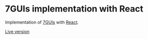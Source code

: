 # 7GUIs implementation with React

Implementation of [7GUIs](https://eugenkiss.github.io/7guis/) with [React](https://react.dev).

[Live version](https://yaoweizou.github.io/7guis-react/)
